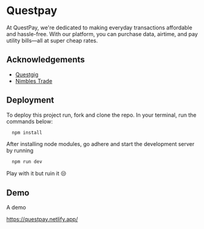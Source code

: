 
# Questpay

At QuestPay, we're dedicated to making everyday transactions affordable and hassle-free. With our platform, you can purchase data, airtime, and pay utility bills—all at super cheap rates. 


## Acknowledgements

 - [Questgig](https://questgig.com/)
 - [Nimbles Trade](https://google.com)



## Deployment

To deploy this project run, fork and clone the repo.
In your terminal, run the commands below:

```bash
  npm install
```
After installing node modules, go adhere and start the development server by running

```bash
  npm run dev
```
Play with it but ruin it 😒


## Demo

A demo

https://questpay.netlify.app/